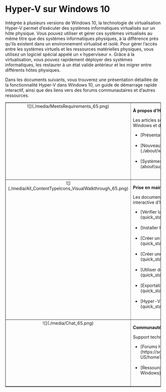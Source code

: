 # Hyper-V sur Windows 10

Intégrée à plusieurs versions de Windows 10, la technologie de virtualisation Hyper-V permet d’exécuter des systèmes informatiques virtualisés sur un hôte physique. Vous pouvez utiliser et gérer ces systèmes virtualisés au même titre que des systèmes informatiques physiques, à la différence près qu’ils existent dans un environnement virtualisé et isolé. Pour gérer l’accès entre les systèmes virtuels et les ressources matérielles physiques, vous utilisez un logiciel spécial appelé un « hyperviseur ». Grâce à la virtualisation, vous pouvez rapidement déployer des systèmes informatiques, les restaurer à un état valide antérieur et les migrer entre différents hôtes physiques.

Dans les documents suivants, vous trouverez une présentation détaillée de la fonctionnalité Hyper-V dans Windows 10, un guide de démarrage rapide interactif, ainsi que des liens vers des forums communautaires et d’autres ressources.

<table border="1" style="background-color:FFFFCC;border-collapse:collapse;border:1px solid FFCC00;color:000000;width:100%" cellpadding="15" cellspacing="3">
    <tr valign="top">
        <td><center>![](./media/MeetsRequirements_65.png)</center></td>
        <td valign="top">
            <p><strong>À propos d’Hyper-V sur Windows</strong></p>
            <p>Les articles suivants offrent une présentation d’Hyper-V sur Windows et des informations.</p>
            <ul>
                <li class="unordered">[Présentation d’Hyper-V](./about/hyperv_on_windows.md)<br /><br /></li>
                <li class="unordered">[Nouveautés d’Hyper-V pour Windows 10](./about/whats_new.md)<br /><br /></li>
                <li class="unordered">[Systèmes d’exploitation invités pris en charge](about\supported_guest_os.md)<br /><br /></li>
            </ul>   
        </td>
    </tr>
    <tr valign="top">
        <td><center>![](./media/All_ContentTypeIcons_VisualWalkthrough_65.png)</center></td>
        <td valign="top">
            <p><strong>Prise en main d’Hyper-V</strong></p>
            <p>Les documents suivants offrent une présentation rapide et interactive d’Hyper-V sur Windows 10.</p>
            <ul>
                <li class="unordered">[Vérifier la configuration système requise](quick_start\walkthrough_compatibility.md)<br /><br /></li>
                <li class="unordered">[Installer Hyper-V](quick_start\walkthrough_install.md)<br /><br /></li>
                <li class="unordered">[Créer un commutateur virtuel](quick_start\walkthrough_virtual_switch.md)<br /><br /></li>
                <li class="unordered">[Créer une machine virtuelle](quick_start\walkthrough_create_vm.md)<br /><br /></li>
                <li class="unordered">[Utiliser des points de contrôle avec Hyper-V](quick_start\walkthrough_checkpoints.md)<br /><br /></li>
                <li class="unordered">[Exportation et importation de machine virtuelle](quick_start\walkthrough_export_import.md)<br /><br /></li>
                <li class="unordered">[Hyper-V et PowerShell](quick_start\walkthrough_powershell.md)<br /><br /></li>
            </ul>
        </td>
    </tr>
    <tr valign="top">
        <td><center>![](./media/Chat_65.png)</center></td>
        <td valign="top">
            <p><strong>Communauté et support</strong></p>
            <p>Support technique supplémentaire et ressources de la communauté.</p>
            <ul>
                <li class="unordered">[Forums Hyper-V](https://social.technet.microsoft.com/Forums/windowsserver/en-US/home?forum=winserverhyperv)<br /><br /></li>
                <li class="unordered">[Ressources de la communauté sur Hyper-V et conteneurs Windows](/virtualization/community/community_overview.md)<br /><br /></li>
            </ul>   
        </td>
    </tr>
</table>



